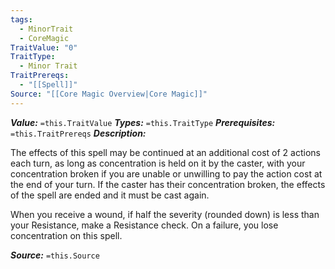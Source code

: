 ```yaml
---
tags:
  - MinorTrait
  - CoreMagic
TraitValue: "0"
TraitType:
  - Minor Trait
TraitPrereqs:
  - "[[Spell]]"
Source: "[[Core Magic Overview|Core Magic]]"
---
```

***Value:*** `=this.TraitValue`
***Types:*** `=this.TraitType`
***Prerequisites:*** `=this.TraitPrereqs`
***Description:***

The effects of this spell may be continued at an additional cost of 2 actions each turn, as long as concentration is held on it by the caster, with your concentration broken if you are unable or unwilling to pay the action cost at the end of your turn. If the caster has their concentration broken, the effects of the spell are ended and it must be cast again. 

When you receive a wound, if half the severity (rounded down) is less than your Resistance, make a Resistance check. On a failure, you lose concentration on this spell.

***Source:*** `=this.Source`